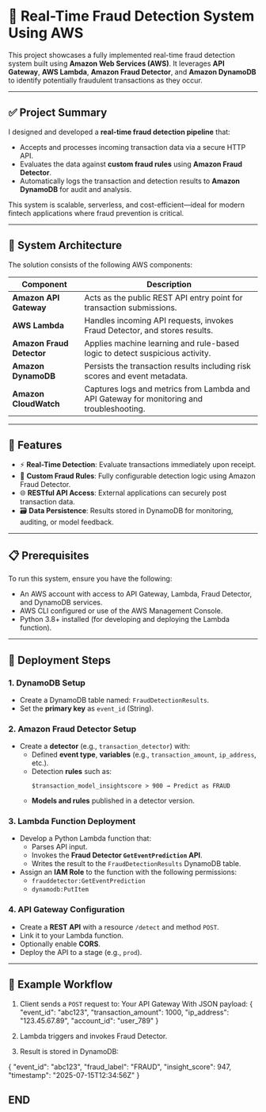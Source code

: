 # 🚨 Real-Time Fraud Detection System Using AWS

This project showcases a fully implemented real-time fraud detection system built using **Amazon Web Services (AWS)**. It leverages **API Gateway**, **AWS Lambda**, **Amazon Fraud Detector**, and **Amazon DynamoDB** to identify potentially fraudulent transactions as they occur.

---

## ✅ Project Summary

I designed and developed a **real-time fraud detection pipeline** that:

- Accepts and processes incoming transaction data via a secure HTTP API.
- Evaluates the data against **custom fraud rules** using **Amazon Fraud Detector**.
- Automatically logs the transaction and detection results to **Amazon DynamoDB** for audit and analysis.

This system is scalable, serverless, and cost-efficient—ideal for modern fintech applications where fraud prevention is critical.

---

## 📐 System Architecture

The solution consists of the following AWS components:

| Component             | Description                                                                 |
|----------------------|-----------------------------------------------------------------------------|
| **Amazon API Gateway** | Acts as the public REST API entry point for transaction submissions.        |
| **AWS Lambda**         | Handles incoming API requests, invokes Fraud Detector, and stores results.  |
| **Amazon Fraud Detector** | Applies machine learning and rule-based logic to detect suspicious activity. |
| **Amazon DynamoDB**     | Persists the transaction results including risk scores and event metadata.  |
| **Amazon CloudWatch** | Captures logs and metrics from Lambda and API Gateway for monitoring and troubleshooting. |
---

## 🎯 Features

- ⚡ **Real-Time Detection**: Evaluate transactions immediately upon receipt.
- 🧠 **Custom Fraud Rules**: Fully configurable detection logic using Amazon Fraud Detector.
- 🌐 **RESTful API Access**: External applications can securely post transaction data.
- 🗃️ **Data Persistence**: Results stored in DynamoDB for monitoring, auditing, or model feedback.

---

## 📋 Prerequisites

To run this system, ensure you have the following:

- An AWS account with access to API Gateway, Lambda, Fraud Detector, and DynamoDB services.
- AWS CLI configured or use of the AWS Management Console.
- Python 3.8+ installed (for developing and deploying the Lambda function).

---

## 🚀 Deployment Steps

### 1. DynamoDB Setup

- Create a DynamoDB table named: `FraudDetectionResults`.
- Set the **primary key** as `event_id` (String).

### 2. Amazon Fraud Detector Setup

- Create a **detector** (e.g., `transaction_detector`) with:
  - Defined **event type**, **variables** (e.g., `transaction_amount`, `ip_address`, etc.).
  - Detection **rules** such as:
    ```
    $transaction_model_insightscore > 900 → Predict as FRAUD
    ```
  - **Models and rules** published in a detector version.

### 3. Lambda Function Deployment

- Develop a Python Lambda function that:
  - Parses API input.
  - Invokes the **Fraud Detector `GetEventPrediction` API**.
  - Writes the result to the `FraudDetectionResults` DynamoDB table.
- Assign an **IAM Role** to the function with the following permissions:
  - `frauddetector:GetEventPrediction`
  - `dynamodb:PutItem`

### 4. API Gateway Configuration

- Create a **REST API** with a resource `/detect` and method `POST`.
- Link it to your Lambda function.
- Optionally enable **CORS**.
- Deploy the API to a stage (e.g., `prod`).

---

## 🧪 Example Workflow

1. Client sends a `POST` request to: Your API Gateway
   With JSON payload:
{
  "event_id": "abc123",
  "transaction_amount": 1000,
  "ip_address": "123.45.67.89",
  "account_id": "user_789"
}

2. Lambda triggers and invokes Fraud Detector.

3. Result is stored in DynamoDB:

{
  "event_id": "abc123",
  "fraud_label": "FRAUD",
  "insight_score": 947,
  "timestamp": "2025-07-15T12:34:56Z"
}

## END

